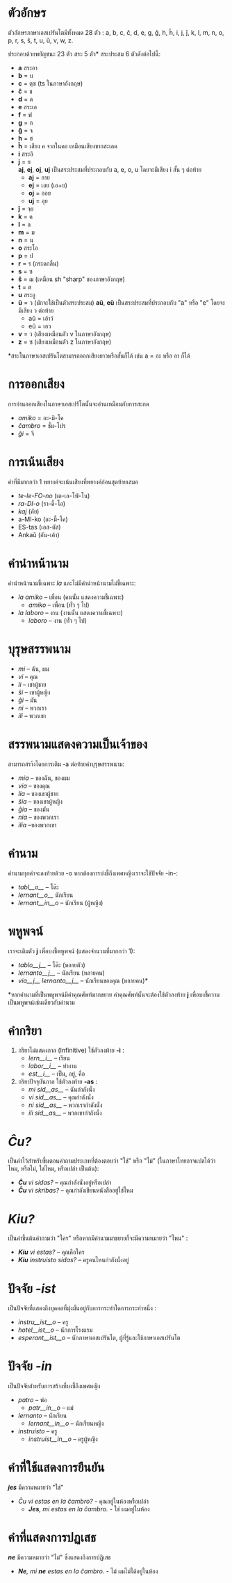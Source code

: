 # ตัวอักษร

ตัวอักษรภาษาเอสเปรันโตมีทั้งหมด 28 ตัว : a, b, c, ĉ, d, e, g, ĝ, h, ĥ, i, j, ĵ, k, l, m, n, o, p, r, s, ŝ, t, u, ŭ, v, w, z.

ประกอบด้วยพยัญชนะ 23 ตัว สระ 5 ตัว* สระประสม 6 ตัวดังต่อไปนี้:

- __a__ สระอา
- __b__ = บ
- __c__ = ตฺซ (ts ในภาษาอังกฤษ)
- __ĉ__ = ช
- __d__ = ด
- __e__ สระเอ
- __f__ = ฟ
- __g__ = ก
- __ĝ__ = จ
- __h__ = ฮ
- __ĥ__ = เสียง ค จากในคอ เหมือนเสียงขากสะเลด
- __i__ สระอิ
- __j__ = ย  
__aj__, __ej__, __oj__, __uj__ เป็นสระประสมที่ประกอบกับ a, e, o, u โดยจะมีเสียง i สั้น ๆ ต่อท้าย
	- __aj__ = อาย
	- __ej__ = เอย (เอ+ย)
	- __oj__ = ออย
	- __uj__ = อุย
- __ĵ__ = จฺย
- __k__ = ค
- __l__ = ล
- __m__ = ม
- __n__ = น
- __o__ สระโอ
- __p__ = ป
- __r__ = ร (กระดกลิ้น)
- __s__ = ซ
- __ŝ__ = ฌ (เหมือน sh  "sharp" ของภาษาอังกฤษ)
- __t__ = ต
- __u__ สระอู
- __ŭ__ = ว (มักจะใช้เป็นตัวสระประสม)
__aŭ__, __eŭ__ เป็นสระประสมที่ประกอบกับ "a" หรือ "e" โดยจะมีเสียง ว ต่อท้าย
	- aŭ = เอ้าว์
	- eŭ = เอว
- __v__ = ว (เสียงเหมือนตัว v ในภาษาอังกฤษ)
- __z__ = ซ (เสียงเหมือนตัว z ในภาษาอังกฤษ)

*สระในภาษาเอสเปรันโตสามารถออกเสียงยาวหรือสั้นก็ได้ เช่น a = อะ หรือ อา ก็ได้

# การออกเสียง

การอ่านออกเสียงในภาษาเอสเปรัโตนั้นจะอ่านเหมือนกับการสะกด

- *amiko* = อะ-มิ-โค
- *ĉambro* = ชั่ม-โปร
- *ĝi* = จี

# การเน้นเสียง

คำที่มีมากกว่า 1 พยางค์จะเน้นเสียงที่พยางค์ก่อนสุดท้ายเสมอ

- *te-le-FO-no* (เต-เล-โฟ่-โน)
- *ra-DI-o* (รา-ดี้-โอ)
- *kaj* (คัย)
- a-MI-ko (อะ-มี้-โค)
- ES-tas (เอส-ตัส)
- Ankaŭ (อัน-เค้า)


# คำนำหน้านาม

คำนำหน้านามชี้เฉพาะ *la* และไม่มีคำนำหน้านามไม่ชี้เฉพาะ:

- *la amiko* – เพื่อน (คนนั้น แสดงความชี้เฉพาะ)
  - *amiko* – เพื่อน (ทั่ว ๆ ไป)
- *la laboro* – งาน (งานนั้น แสดงความชี้เฉพาะ)
  - *laboro* – งาน (ทั่ว ๆ ไป)

# บุรุษสรรพนาม

- *mi* – ฉัน, ผม
- *vi* – คุณ
- *li* – เขาผู้ชาย
- *ŝi* – เขาผู้หญิง
- *ĝi* – มัน
- *ni* – พวกเรา
- *ili* – พวกเขา


# สรรพนามแสดงความเป็นเจ้าของ

สามารถสรา้งโดยการเติม -a ต่อท้ายคำบุรุษสรรพนาม:

- *mia* – ของฉัน, ของผม
- *via* – ของคุณ
- *lia* – ของเขาผู้ชาย
- *ŝia* – ของเขาผู้หญิง
- *ĝia* – ของมัน
- *nia* – ของพวกเรา
- *ilia* –ของพวกเขา

# คำนาม

คำนามทุกคำจะลงท้ายด้วย -o หากต้องการบ่งชี้ถึงเพศหญิงเราจะใช้ปัจจัย -in-:

- *tabl__o__* – โต๊ะ
- *lernant__o__* นักเรียน
- *lernant__in__o* – นักเรียน (ผู้หญิง)

# พหูพจน์

เราจะเติมตัว __j__ เพื่อบงชี้พหูพจน์ (แสดงจำนวนที่มากกว่า 1):

- *tablo__j__* – โต๊ะ (หลายตัว)
- *lernanto__j__* – นักเรียน (หลายคน)
- *via__j__ lernanto__j__* – นักเรียนของคุณ (หลายคน)*

*หากคำนามที่เป็นพหูพจน์มีคำคุณศัพท์มากขยาย คำคุณศัพท์นั้นจะต้องใช้ตัวลงท้าย __j__ เพื่อบงชี้ความเป็นพหูพจน์เช่นเดียวกับคำนาม

# คำกริยา

1. กริยาไม่แสดงกาล (Infinitive) ใช้ตัวลงท้าย __-i__ :
   - *lern__i__* – เรียน
   - *labor__i__* – ทำงาน
   - *est__i__* – เป็น, อยู่, คือ
2. กริยาปัจจุบันกาล ใช้ตัวลงท้าย __-as__ :
   - *mi sid__as__* – ฉันกำลังนั่ง
   - *vi sid__as__* – คุณกำลังนั่ง
   - *ni sid__as__* – พวกเรากำลังนั่ง
   - *ili sid__as__* – พวกเขากำลังนั่ง

# *Ĉu?*

เป็นคำไว้สำหรับขึ้นตอนคำถามประเภทที่ต้องตอบว่า "ใช่" หรือ "ไม่" (ในภาษาไทยอาจแปลได้ว่า ไหม, หรือไม่, ใช่ไหม, หรือเปล่า เป็นต้น):

- *__Ĉu__ vi sidas?* – คุณกำลังนั่งอยู่หรือเปล่า
- *__Ĉu__ vi skribas?* – คุณกำลังเขียนหนังสืออยู่ใช่ไหม

# *Kiu?*

เป็นคำขึ้นต้นคำถามว่า "ใคร" หรือหากมีคำนามมาขยายก็จะมีความหมายว่า "ไหน" :

- *__Kiu__ vi estas?* – คุณคือใคร
- *__Kiu__ instruisto sidas?* – ครูคนไหนกำลังนั่งอยู่


# ปัจจัย *-ist*

เป็นปัจจัยที่แสดงถึงบุคคลที่มุ่งมั่นอยู่กับการกระทำใดการกระทำหนึ่ง :


- *instru__ist__o* – ครู
- *hotel__ist__o* – นักการโรงแรม
- *esperant__ist__o* – นักภาษาเอสเปรันโต, ผู้ที่รู้และใช้ภาษาเอสเปรันโต


# ปัจจัย *-in*

เป็นปัจจัยสำหรับการสร้างที่บงชี้ถึงเพศหญิง

- *patro* – พ่อ
    - *patr__in__o* – แม่
- *lernanto* – นักเรียน
    - *lernant__in__o* – นักเรียนหญิง
- *instruisto* – ครู
    - *instruist__in__o* – ครูผู้หญิง

# คำที่ใช้แสดงการยืนยัน

*__jes__* มีความหมายว่า "ใช่"

- *Ĉu vi estas en la ĉambro?* - คุณอยู่ในห้องหรือเปล่า
  - *__Jes__, mi estas en la ĉambro.*  - ใช่ ผมอยู่ในห้อง

# คำที่แสดงการปฏเสธ

*__ne__* มีความหมายว่า "ไม่" ซึ่งแสดงถึงการปฏิเสธ

- *__Ne__, mi __ne__ estas en la ĉambro.* - ไม่ ผมไม่ได้อยู่ในห้อง
